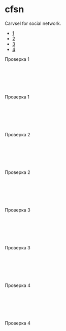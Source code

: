 # cfsn
Carvsel for social network.

 <!-- Сам код для виджетов -->
  
<link href="/cfsn/cfsn.css" rel="StyleSheet" type="text/css" /><script type="text/javascript" src="/cfsn/cfsn.js"></script>
<div class="container">
<ul class="tabs">
 <li><a href="#famInfo">1</a></li>
 <li><a href="#famAdd">2</a></li>
 <li><a href="#vkcome">3</a></li>
 <li><a href="#leromeko">4</a></li>
</ul>

<div class="tab_container"><!-- 1 -->
<div class="tab_content" id="famInfo">Проверка 1<br />
<br />
<br />
<br />
<br />
<br />
<br />
Проверка 1<br />
<br />
<br />
<br />
<br />
<br />
&nbsp;</div>
<!-- 1 --><!-- 2 -->

<div class="tab_content" id="famAdd">Проверка 2<br />
<br />
<br />
<br />
<br />
<br />
<br />
Проверка 2<br />
<br />
<br />
<br />
<br />
<br />
&nbsp;</div>
<!-- 2 --><!-- 3 -->

<div class="tab_content" id="vkcome">Проверка 3<br />
<br />
<br />
<br />
<br />
<br />
<br />
Проверка 3<br />
<br />
<br />
<br />
<br />
<br />
&nbsp;</div>
<!-- 3 --><!-- 4 -->

<div class="tab_content" id="leromeko">Проверка 4<br />
<br />
<br />
<br />
<br />
<br />
<br />
Проверка 4<br />
<br />
<br />
<br />
<br />
<br />
&nbsp;</div>
<!-- 4 --></div>
</div>
<script type="text/javascript"> 
 function openonclick(client_type){if(client_type=="mail")clientWindow=window.open("","pmw","scrollbars=1,top=0,left=0,resizable=1,width=850,h eight=350") 
 ||alert("Отключите блокировку всплывающих окон!");if(client_type=="options")clientWindow=window.open("/index/11","options","scrollbars=1,top=0,left=0,resizable=1,width=680,height=350")||alert("Отключите блокировку всплывающих окон!") 
 ;if(client_type=="users")clientWindow=window.open("","users","scrollbars=1,top=0,left=0,resizable=1,width=680,height=350")||a lert("Отключите блокировку всплывающих окон!")} 
 </script>
  
  <!-- КОНЦ -->
